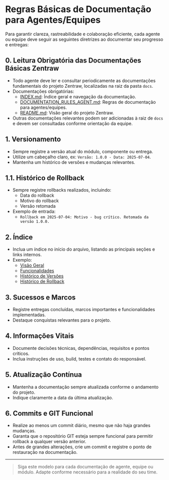 # Regras Básicas de Documentação para Agentes/Equipes

Para garantir clareza, rastreabilidade e colaboração eficiente, cada agente ou equipe deve seguir as seguintes diretrizes ao documentar seu progresso e entregas:

## 0. Leitura Obrigatória das Documentações Básicas Zentraw
- Todo agente deve ler e consultar periodicamente as documentações fundamentais do projeto Zentraw, localizadas na raiz da pasta `docs`.
- Documentações obrigatórias:
  - [INDEX.md](./INDEX.md): Índice geral e navegação da documentação.
  - [DOCUMENTATION_RULES_AGENT.md](./DOCUMENTATION_RULES_AGENT.md): Regras de documentação para agentes/equipes.
  - [README.md](../README.md): Visão geral do projeto Zentraw.
- Outras documentações relevantes podem ser adicionadas à raiz de `docs` e devem ser consultadas conforme orientação da equipe.

## 1. Versionamento
- Sempre registre a versão atual do módulo, componente ou entrega.
- Utilize um cabeçalho claro, ex: `Versão: 1.0.0 - Data: 2025-07-04`.
- Mantenha um histórico de versões e mudanças relevantes.

## 1.1. Histórico de Rollback
- Sempre registre rollbacks realizados, incluindo:
  - Data do rollback
  - Motivo do rollback
  - Versão retomada
- Exemplo de entrada:
  - `Rollback em 2025-07-04: Motivo - bug crítico. Retomada da versão 1.0.0.`

## 2. Índice
- Inclua um índice no início do arquivo, listando as principais seções e links internos.
- Exemplo:
  - [Visão Geral](#visão-geral)
  - [Funcionalidades](#funcionalidades)
  - [Histórico de Versões](#histórico-de-versões)
  - [Histórico de Rollback](#histórico-de-rollback)

## 3. Sucessos e Marcos
- Registre entregas concluídas, marcos importantes e funcionalidades implementadas.
- Destaque conquistas relevantes para o projeto.

## 4. Informações Vitais
- Documente decisões técnicas, dependências, requisitos e pontos críticos.
- Inclua instruções de uso, build, testes e contato do responsável.

## 5. Atualização Contínua
- Mantenha a documentação sempre atualizada conforme o andamento do projeto.
- Indique claramente a data da última atualização.

## 6. Commits e GIT Funcional
- Realize ao menos um commit diário, mesmo que não haja grandes mudanças.
- Garanta que o repositório GIT esteja sempre funcional para permitir rollback a qualquer versão anterior.
- Antes de grandes alterações, crie um commit e registre o ponto de restauração na documentação.

---

> Siga este modelo para cada documentação de agente, equipe ou módulo. Adapte conforme necessário para a realidade do seu time.
